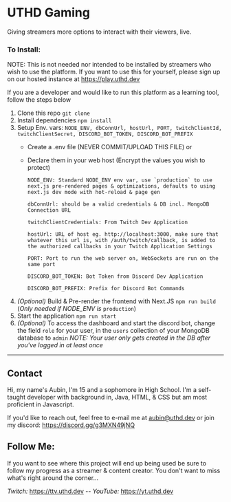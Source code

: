 # UTHD Gaming
Giving streamers more options to interact with their viewers, live.

### To Install:
NOTE: This is not needed nor intended to be installed by streamers who wish to use the platform. If you want to use this for yourself, please sign up on our hosted instance at https://play.uthd.dev

If you are a developer and would like to run this platform as a learning tool, follow the steps below

1. Clone this repo `git clone`
2. Install dependencies `npm install`
3. Setup Env. vars: `NODE_ENV, dbConnUrl, hostUrl, PORT, twitchClientId, twitchClientSecret, DISCORD_BOT_TOKEN, DISCORD_BOT_PREFIX`
   - Create a .env file (NEVER COMMIT/UPLOAD THIS FILE) or
   - Declare them in your web host (Encrypt the values you wish to protect)
   
         NODE_ENV: Standard NODE_ENV env var, use `production` to use next.js pre-rendered pages & optimizations, defaults to using next.js dev mode with hot-reload & page gen

         dbConnUrl: should be a valid credentials & DB incl. MongoDB Connection URL

         twitchClientCredentials: From Twitch Dev Application

         hostUrl: URL of host eg. http://localhost:3000, make sure that whatever this url is, with /auth/twitch/callback, is added to the authorized callbacks in your Twitch Application Settings

         PORT: Port to run the web server on, WebSockets are run on the same port

         DISCORD_BOT_TOKEN: Bot Token from Discord Dev Application

         DISCORD_BOT_PREFIX: Prefix for Discord Bot Commands

4. *(Optional)* Build & Pre-render the frontend with Next.JS `npm run build` (*Only needed if NODE_ENV is* `production`)
5. Start the application `npm run start`
6. *(Optional)* To access the dashboard and start the discord bot, change the field `role` for your user, in the `users` collection of your MongoDB database to `admin`
*NOTE: Your user only gets created in the DB after you've logged in at least once*
---

## Contact
Hi, my name's Aubin, I'm 15 and a sophomore in High School. I'm a self-taught developer with background in,
Java, HTML, & CSS but am most proficient in Javascript.

If you'd like to reach out, feel free to e-mail me at aubin@uthd.dev or join my discord: https://discord.gg/g3MXN49jNQ


## Follow Me:
If you want to see where this project will end up being used be sure to follow my progress as a streamer & content creator.
You don't want to miss what's right around the corner...

*Twitch:* https://ttv.uthd.dev -- *YouTube:* https://yt.uthd.dev
